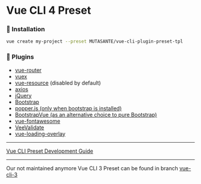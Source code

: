 # Vue CLI 4 Preset

### 🎉 Installation

```bash
vue create my-project --preset MUTASANTE/vue-cli-plugin-preset-tpl
```

### 🔌 Plugins

- [vue-router](https://github.com/vuejs/vue-router)
- [vuex](https://github.com/vuejs/vuex)
- [vue-resource](https://github.com/pagekit/vue-resource) (disabled by default)
- [axios](https://github.com/axios/axios)
- [jQuery](https://github.com/jquery/jquery)
- [Bootstrap](https://github.com/twbs/bootstrap)
- [popper.js (only when bootstrap is installed)](https://github.com/FezVrasta/popper.js/)
- [BootstrapVue (as an alternative choice to pure Bootstrap)](https://github.com/bootstrap-vue/bootstrap-vue)
- [vue-fontawesome](https://github.com/FortAwesome/vue-fontawesome)
- [VeeValidate](https://github.com/logaretm/vee-validate)
- [vue-loading-overlay](https://github.com/ankurk91/vue-loading-overlay)

<hr>

[Vue CLI Preset Development Guide](https://cli.vuejs.org/dev-guide/plugin-dev.html#generator)

<hr>

Our not maintained anymore Vue CLI 3 Preset can be found in branch [vue-cli-3](https://github.com/MUTASANTE/vue-cli-plugin-preset-tpl/tree/vue-cli-3)
